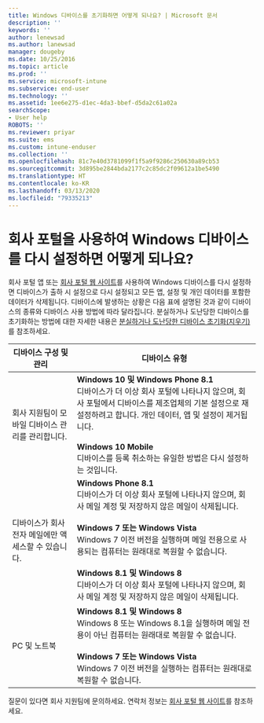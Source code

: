 ```yaml
---
title: Windows 디바이스를 초기화하면 어떻게 되나요? | Microsoft 문서
description: ''
keywords: ''
author: lenewsad
ms.author: lanewsad
manager: dougeby
ms.date: 10/25/2016
ms.topic: article
ms.prod: ''
ms.service: microsoft-intune
ms.subservice: end-user
ms.technology: ''
ms.assetid: 1ee6e275-d1ec-4da3-bbef-d5da2c61a02a
searchScope:
- User help
ROBOTS: ''
ms.reviewer: priyar
ms.suite: ems
ms.custom: intune-enduser
ms.collection: ''
ms.openlocfilehash: 81c7e40d3781099f1f5a9f9286c250630a89cb53
ms.sourcegitcommit: 3d895be2844bda2177c2c85dc2f09612a1be5490
ms.translationtype: HT
ms.contentlocale: ko-KR
ms.lasthandoff: 03/13/2020
ms.locfileid: "79335213"
---
```

# <a name="what-happens-if-you-reset-your-windows-device-using-the-company-portal"></a>회사 포털을 사용하여 Windows 디바이스를 다시 설정하면 어떻게 되나요?

회사 포털 앱 또는 [회사 포털 웹 사이트](reset-erase-your-device-cpwebsite.md)를 사용하여 Windows 디바이스를 다시 설정하면 디바이스가 출하 시 설정으로 다시 설정되고 모든 앱, 설정 및 개인 데이터를 포함한 데이터가 삭제됩니다. 디바이스에 발생하는 상황은 다음 표에 설명된 것과 같이 디바이스의 종류와 디바이스 사용 방법에 따라 달라집니다. 분실하거나 도난당한 디바이스를 초기화하는 방법에 대한 자세한 내용은 [분실하거나 도난당한 디바이스 초기화(지우기)](reset-erase-your-device-cpwebsite.md)를 참조하세요.

|디바이스 구성 및 관리|디바이스 유형|
|---------------------------------------|---------------|
|회사 지원팀이 모바일 디바이스 관리를 관리합니다.|**Windows 10 및 Windows Phone 8.1**</br>디바이스가 더 이상 회사 포털에 나타나지 않으며, 회사 포털에서 디바이스를 제조업체의 기본 설정으로 재설정하려고 합니다. 개인 데이터, 앱 및 설정이 제거됩니다. <br /><br />**Windows 10 Mobile**</br>디바이스를 등록 취소하는 유일한 방법은 다시 설정하는 것입니다.|
|디바이스가 회사 전자 메일에만 액세스할 수 있습니다.|**Windows Phone 8.1**<br />디바이스가 더 이상 회사 포털에 나타나지 않으며, 회사 메일 계정 및 저장하지 않은 메일이 삭제됩니다.<br /><br />**Windows 7 또는 Windows Vista**<br />Windows 7 이전 버전을 실행하며 메일 전용으로 사용되는 컴퓨터는 원래대로 복원할 수 없습니다.<br /><br />**Windows 8.1 및 Windows 8**<br />디바이스가 더 이상 회사 포털에 나타나지 않으며, 회사 메일 계정 및 저장하지 않은 메일이 삭제됩니다.|
|PC 및 노트북|**Windows 8.1 및 Windows 8**<br />Windows 8 또는 Windows 8.1을 실행하며 메일 전용이 아닌 컴퓨터는 원래대로 복원할 수 없습니다.<br /><br />**Windows 7 또는 Windows Vista**<br />Windows 7 이전 버전을 실행하는 컴퓨터는 원래대로 복원할 수 없습니다.|

질문이 있다면 회사 지원팀에 문의하세요. 연락처 정보는 [회사 포털 웹 사이트](https://go.microsoft.com/fwlink/?linkid=2010980)를 참조하세요.
